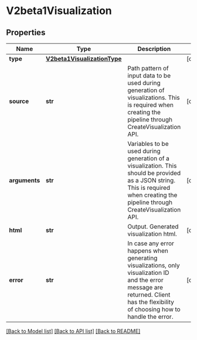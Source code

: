 # V2beta1Visualization

## Properties

| Name          | Type                                                        | Description                                                                                                                                                                         | Notes      |
| ------------- | ----------------------------------------------------------- | ----------------------------------------------------------------------------------------------------------------------------------------------------------------------------------- | ---------- |
| **type**      | [**V2beta1VisualizationType**](V2beta1VisualizationType.md) |                                                                                                                                                                                     | [optional] |
| **source**    | **str**                                                     | Path pattern of input data to be used during generation of visualizations. This is required when creating the pipeline through CreateVisualization API.                             | [optional] |
| **arguments** | **str**                                                     | Variables to be used during generation of a visualization. This should be provided as a JSON string. This is required when creating the pipeline through CreateVisualization API.   | [optional] |
| **html**      | **str**                                                     | Output. Generated visualization html.                                                                                                                                               | [optional] |
| **error**     | **str**                                                     | In case any error happens when generating visualizations, only visualization ID and the error message are returned. Client has the flexibility of choosing how to handle the error. | [optional] |

[[Back to Model list]](../README.md#documentation-for-models) [[Back to API list]](../README.md#documentation-for-api-endpoints) [[Back to README]](../README.md)
